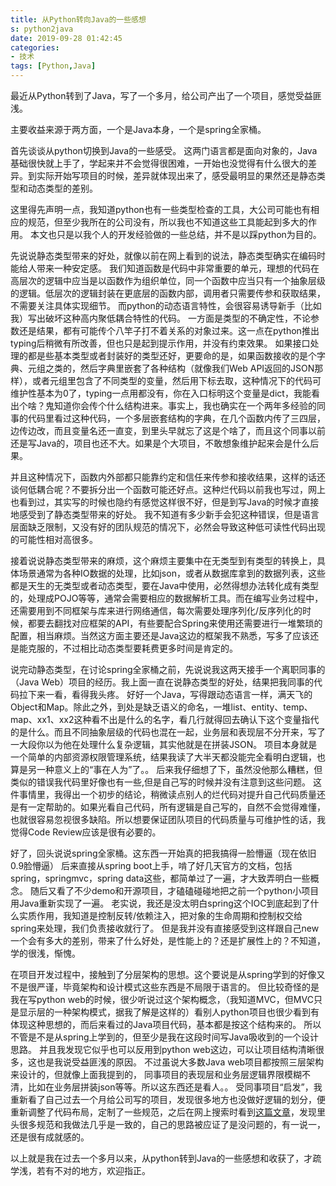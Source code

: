 ```yaml
---
title: 从Python转向Java的一些感想
s: python2java
date: 2019-09-28 01:42:45
categories: 
- 技术
tags: [Python,Java]
---
```

最近从Python转到了Java，写了一个多月，给公司产出了一个项目，感觉受益匪浅。
<!--more-->
主要收益来源于两方面，一个是Java本身，一个是spring全家桶。

首先谈谈从python切换到Java的一些感受。
这两门语言都是面向对象的，Java基础很快就上手了，学起来并不会觉得很困难，一开始也没觉得有什么很大的差异。到实际开始写项目的时候，差异就体现出来了，感受最明显的果然还是静态类型和动态类型的差别。

这里得先声明一点，我知道python也有一些类型检查的工具，大公司可能也有相应的规范，但至少我所在的公司没有，所以我也不知道这些工具能起到多大的作用。
本文也只是以我个人的开发经验做的一些总结，并不是以踩python为目的。

先说说静态类型带来的好处，就像以前在网上看到的说法，静态类型确实在编码时能给人带来一种安定感。
我们知道函数是代码中非常重要的单元，理想的代码在高层次的逻辑中应当是以函数作为组织单位，同一个函数中应当只有一个抽象层级的逻辑。低层次的逻辑封装在更底层的函数内部，调用者只需要传参和获取结果，不需要关注具体实现细节。
而python的动态语言特性，会很容易诱导新手（比如我）写出破坏这种高内聚低耦合特性的代码。
一方面是类型的不确定性，不论参数还是结果，都有可能传个八竿子打不着关系的对象过来。这一点在python推出typing后稍微有所改善，但也只是起到提示作用，并没有约束效果。
如果接口处理的都是些基本类型或者封装好的类型还好，更要命的是，如果函数接收的是个字典、元组之类的，然后字典里嵌套了各种结构（就像我们Web API返回的JSON那样），或者元组里包含了不同类型的变量，然后用下标去取，这种情况下的代码可维护性基本为0了，typing一点用都没有，你在入口标明这个变量是dict，我能看出个啥？鬼知道你会传个什么结构进来。事实上，我也确实在一个两年多经验的同事的代码里看过这种代码，一个多层嵌套结构的字典，在几个函数内传了三四层，边传边改，而且变量名还一直变，到里头早就忘了这是个啥了，而且这个同事以前还是写Java的，项目也还不大。如果是个大项目，不敢想象维护起来会是什么后果。

并且这种情况下，函数内外部都只能靠约定和信任来传参和接收结果，这样的话还谈何低耦合呢？不要拆分出一个函数可能还好点。这种烂代码以前我也写过，网上也看到过，其实写的时候也隐约有感觉这样很不好，但是到写Java的时候才直接地感受到了静态类型带来的好处。
我不知道有多少新手会犯这种错误，但是语言层面缺乏限制，又没有好的团队规范的情况下，必然会导致这种低可读性代码出现的可能性相对高很多。

接着说说静态类型带来的麻烦，这个麻烦主要集中在无类型到有类型的转换上，具体场景通常为各种IO数据的处理，比如json，或者从数据库拿到的数据列表，这些都是天生的无类型或者动态类型，要在Java中使用，必然得想办法转化成有类型的，处理成POJO等等，通常会需要相应的数据解析工具。而在编写业务过程中，还需要用到不同框架与库来进行网络通信，每次需要处理序列化/反序列化的时候，都要去翻找对应框架的API，有些要配合Spring来使用还需要进行一堆繁琐的配置，相当麻烦。当然这方面主要还是Java这边的框架我不熟悉，写多了应该还是能克服的，不过相比动态类型要耗费更多时间是肯定的。

说完动静态类型，在讨论spring全家桶之前，先说说我这两天接手一个离职同事的（Java Web）项目的经历。我上面一直在说静态类型的好处，结果把我同事的代码拉下来一看，看得我头疼。
好好一个Java，写得跟动态语言一样，满天飞的Object和Map。除此之外，到处是缺乏语义的命名，一堆list、entity、temp、map、xx1、xx2这种看不出是什么的名字，看几行就得回去确认下这个变量指代的是什么。而且不同抽象层级的代码也混在一起，业务层和表现层不分开来，写了一大段你以为他在处理什么复杂逻辑，其实他就是在拼装JSON。
项目本身就是一个简单的内部资源权限管理系统，结果我读了大半天都没能完全看明白逻辑，也算是另一种意义上的“事在人为”了。。
后来我仔细想了下，虽然没他那么糟糕，但类似的错误我代码里好像也有一些,但是自己写的时候并没有注意到这些问题。
这件事情里，我得出一个初步的结论，稍微读点别人的烂代码对提升自己代码质量还是有一定帮助的。如果光看自己代码，所有逻辑是自己写的，自然不会觉得难懂，也就很容易忽视很多缺陷。所以想要保证团队项目的代码质量与可维护性的话，我觉得Code Review应该是很有必要的。

好了，回头说说spring全家桶。这东西一开始真的把我搞得一脸懵逼（现在依旧0.9脸懵逼）
后来直接从spring boot上手，啃了好几天官方的文档，包括spring，springmvc，spring data这些，都简单过了一遍，才大致弄明白一些概念。
随后又看了不少demo和开源项目，才磕磕碰碰地把之前一个python小项目用Java重新实现了一遍。
老实说，我还是没太明白spring这个IOC到底起到了什么实质作用，我知道是控制反转/依赖注入，把对象的生命周期和控制权交给spring来处理，我们负责接收就行了。
但是我并没有直接感受到这样跟自己new一个会有多大的差别，带来了什么好处，是性能上的？还是扩展性上的？不知道，学的很浅，惭愧。

在项目开发过程中，接触到了分层架构的思想。这个要说是从spring学到的好像又不是很严谨，毕竟架构和设计模式这些东西是不局限于语言的。
但比较奇怪的是我在写python web的时候，很少听说过这个架构概念，（我知道MVC，但MVC只是显示层的一种架构模式，据我了解是这样的）看别人python项目也很少看到有体现这种思想的，而后来看过的Java项目代码，基本都是按这个结构来的。
所以不管是不是从spring上学到的，但至少是我在这段时间写Java吸收到的一个设计思路。
并且我发现它似乎也可以反用到python web这边，可以让项目结构清晰很多，这也是我说受益匪浅的原因。
不过虽说大多数Java web项目都按照三层架构来设计的，但就像上面我提到的，
同事项目的表现层和业务层逻辑界限模糊不清，比如在业务层拼装json等等。所以这东西还是看人。。
受同事项目“启发”，我重新看了自己过去一个月给公司写的项目，发现很多地方也没做好逻辑的划分，便重新调整了代码布局，定制了一些规范，之后在网上搜索时看到[这篇文章](https://zhuanlan.zhihu.com/p/28717374)，发现里头很多规范和我做法几乎是一致的，自己的思路被应证了是没问题的，有一说一，还是很有成就感的。

以上就是我在过去一个多月以来，从python转到Java的一些感想和收获了，才疏学浅，若有不对的地方，欢迎指正。
